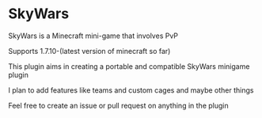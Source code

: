 # SkyWars
SkyWars is a Minecraft mini-game that involves PvP

Supports 1.7.10-(latest version of minecraft so far)

This plugin aims in creating a portable and compatible SkyWars minigame plugin

I plan to add features like teams and custom cages and maybe other things

Feel free to create an issue or pull request on anything in the plugin